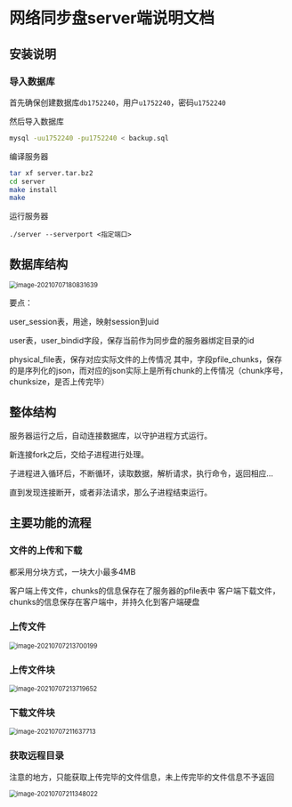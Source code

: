 # 网络同步盘server端说明文档





## 安装说明

### 导入数据库

首先确保创建数据库`db1752240`，用户`u1752240`，密码`u1752240`

然后导入数据库

```bash
mysql -uu1752240 -pu1752240 < backup.sql
```



编译服务器

```bash
tar xf server.tar.bz2
cd server
make install
make
```



运行服务器

```shell
./server --serverport <指定端口>
```







## 数据库结构

<img src="https://yszhou.oss-cn-beijing.aliyuncs.com/img/20210707180831.png" alt="image-20210707180831639" style="zoom:80%;" />



要点：

user_session表，用途，映射session到uid

user表，user_bindid字段，保存当前作为同步盘的服务器绑定目录的id

physical_file表，保存对应实际文件的上传情况
其中，字段pfile_chunks，保存的是序列化的json，而对应的json实际上是所有chunk的上传情况（chunk序号，chunksize，是否上传完毕）



## 整体结构

服务器运行之后，自动连接数据库，以守护进程方式运行。

新连接fork之后，交给子进程进行处理。

子进程进入循环后，不断循环，读取数据，解析请求，执行命令，返回相应... 

直到发现连接断开，或者非法请求，那么子进程结束运行。




## 主要功能的流程



### 文件的上传和下载

都采用分块方式，一块大小最多4MB



客户端上传文件，chunks的信息保存在了服务器的pfile表中
客户端下载文件，chunks的信息保存在客户端中，并持久化到客户端硬盘



### 上传文件

<img src="https://yszhou.oss-cn-beijing.aliyuncs.com/img/20210707213700.png" alt="image-20210707213700199" style="zoom:80%;" />



### 上传文件块

<img src="https://yszhou.oss-cn-beijing.aliyuncs.com/img/20210707213719.png" alt="image-20210707213719652" style="zoom:80%;" />



### 下载文件块

<img src="https://yszhou.oss-cn-beijing.aliyuncs.com/img/20210707211637.png" alt="image-20210707211637713" style="zoom:80%;" />



### 获取远程目录

注意的地方，只能获取上传完毕的文件信息，未上传完毕的文件信息不予返回



<img src="https://yszhou.oss-cn-beijing.aliyuncs.com/img/20210707211348.png" alt="image-20210707211348022" style="zoom:80%;" />





